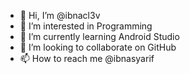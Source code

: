 - 👋 Hi, I’m @ibnacl3v
- 👀 I’m interested in Programming
- 🌱 I’m currently learning Android Studio
- 💞️ I’m looking to collaborate on GitHub
- 📫 How to reach me @ibnasyarif

<!---
IbnaClevaro10/IbnaClevaro10 is a ✨ special ✨ repository because its `README.md` (this file) appears on your GitHub profile.
You can click the Preview link to take a look at your changes.
--->

